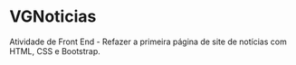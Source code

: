# VGNoticias
 Atividade de Front End - Refazer a primeira página de site de notícias com HTML, CSS e Bootstrap.
